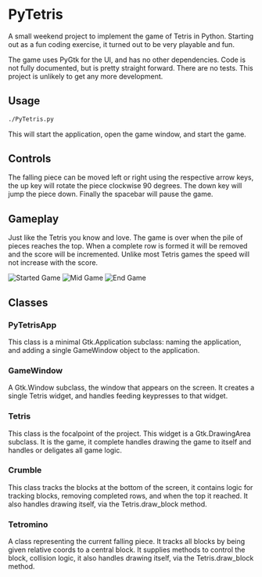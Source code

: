 # PyTetris

A small weekend project to implement the game of Tetris in Python. Starting out
as a fun coding exercise, it turned out to be very playable and fun.


The game uses PyGtk for the UI, and has no other dependencies. Code is not 
fully documented, but is pretty straight forward. There are no tests.
This project is unlikely to get any more development.

## Usage

```sh
./PyTetris.py
```

This will start the application, open the game window, and start the game.

## Controls

The falling piece can be moved left or right using the respective arrow keys, 
the up key will rotate the piece clockwise 90 degrees. The down key will jump 
the piece down. Finally the spacebar will pause the game.

## Gameplay
Just like the Tetris you know and love. The game is over when the pile of 
pieces reaches the top. When a complete row is formed it will be removed and
the score will be incremented. Unlike most Tetris games the speed will not
increase with the score.

![Started Game](./images/start_game.png)
![Mid Game](./images/midgame.png)
![End Game](./images/game_over.png)

## Classes

### PyTetrisApp
This class is a minimal Gtk.Application subclass: naming the application, and
adding a single GameWindow object to the application.

### GameWindow
A Gtk.Window subclass, the window that appears on the screen. It creates a 
single Tetris widget, and handles feeding keypresses to that widget.  


### Tetris
This class is the focalpoint of the project. This widget is a Gtk.DrawingArea
subclass. It is the game, it complete handles drawing the game to itself and 
handles or deligates all game logic.

### Crumble
This class tracks the blocks at the bottom of the screen, it contains logic for
tracking blocks, removing completed rows, and when the top it reached. It
also handles drawing itself, via the Tetris.draw_block method.

### Tetromino
A class representing the current falling piece. It tracks all blocks by being 
given relative coords to a central block. It supplies methods to control the 
block, collision logic, it also handles drawing itself, via the 
Tetris.draw_block method.